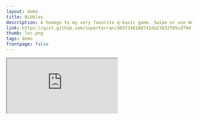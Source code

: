 ```yaml
---
layout: demo
title: Nibbles
description: A homage to my very favorite q-basic game. Swipe or use WASD to play
link: https://gist.github.com/superterran/d85f346188741da23832f05cd79dfe20
thumb: loc.png
tags: demo
frontpage: false
---
```


<iframe src="https://rawgit.com/superterran/d85f346188741da23832f05cd79dfe20/raw/06dbb2b5f252146800181e9751790098ddec27dc/nibbles.html" class="showcase"></iframe>
